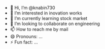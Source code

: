 - 👋 Hi, I’m @knabin730
- 👀 I’m interested in inovation works
- 🌱 I’m currently learning stock market
- 💞️ I’m looking to collaborate on engineering
- 📫 How to reach me by mail
- 😄 Pronouns: ...
- ⚡ Fun fact: ...

<!---
knabin730/knabin730 is a ✨ special ✨ repository because its `README.md` (this file) appears on your GitHub profile.
You can click the Preview link to take a look at your changes.
--->

